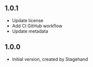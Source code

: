 ## 1.0.1

- Update license
- Add CI GitHub workflow
- Update metadata

## 1.0.0

- Initial version, created by Stagehand
